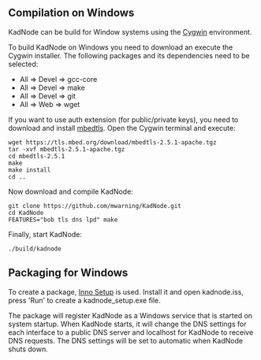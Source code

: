 ## Compilation on Windows

KadNode can be build for Window systems using the [Cygwin](http://www.cygwin.com/) environment.

To build KadNode on Windows you need to download an execute the Cygwin installer.
The following packages and its dependencies need to be selected:

* All => Devel => gcc-core
* All => Devel => make
* All => Devel => git
* All => Web   => wget

If you want to use auth extension (for public/private keys),
you need to download and install [mbedtls](https://github.com/ARMmbed/mbedtls/).
Open the Cygwin terminal and execute:

```
wget https://tls.mbed.org/download/mbedtls-2.5.1-apache.tgz
tar -xvf mbedtls-2.5.1-apache.tgz
cd mbedtls-2.5.1
make
make install
cd ..
```

Now download and compile KadNode:

```
git clone https://github.com/mwarning/KadNode.git
cd KadNode
FEATURES="bob tls dns lpd" make
```

Finally, start KadNode:

```
./build/kadnode
```

## Packaging for Windows

To create a package, [Inno Setup](http://www.jrsoftware.org/isinfo.php) is used.
Install it and open kadnode.iss, press 'Run' to create a kadnode_setup.exe file.

The package will register KadNode as a Windows service that is started on system startup.
When KadNode starts, it will change the DNS settings for each interface to a public DNS server
and localhost for KadNode to receive DNS requests.
The DNS settings will be set to automatic when KadNode shuts down.

